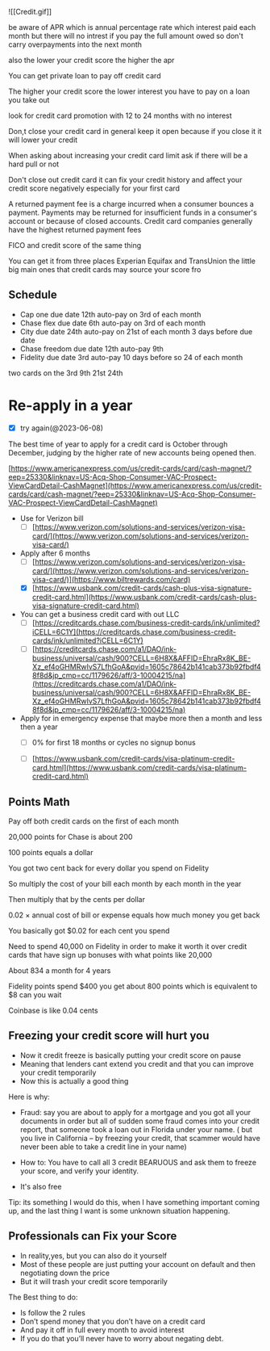 ![[Credit.gif]]

be aware of APR which is annual percentage rate which interest paid each month but there will no intrest if you pay the full amount owed so don't carry overpayments into the next month  
  
also the lower your credit score the higher the apr  

You can get private loan to pay off credit card



The higher your credit score the lower interest you have to pay on a loan you take out  
  
look for credit card promotion with 12 to 24 months with no interest  
  
Don,t close your credit card in general keep it open because if you close it it will lower your credit


When asking about increasing your credit card limit ask if there will be a hard pull or not  
  
  
Don't close out credit card it can fix your credit history and affect your credit score negatively especially for your first card



  
  
A returned payment fee is a charge incurred when a consumer bounces a payment. Payments may be returned for insufficient funds in a consumer's account or because of closed accounts. Credit card companies generally have the highest returned payment fees


FICO and credit score of the same thing  
  
  
You can get it from three places Experian Equifax and TransUnion the little big main ones that credit cards may source your score fro

## Schedule 
- Cap one due date 12th auto-pay on 3rd of each month 
- Chase flex due date 6th auto-pay on 3rd of each month 
- City due date 24th auto-pay on 21st of each month 3 days before due date  
- Chase freedom due date 12th auto-pay 9th  
- Fidelity due date 3rd auto-pay 10 days before so 24 of each month

two cards on the 3rd 
9th
21st 
24th



# Re-apply in a year
- [x] try again(@2023-06-08)

The best time of year to apply for a credit card is October through December, judging by the higher rate of new accounts being opened then.

[https://www.americanexpress.com/us/credit-cards/card/cash-magnet/?eep=25330&linknav=US-Acq-Shop-Consumer-VAC-Prospect-ViewCardDetail-CashMagnet](https://www.americanexpress.com/us/credit-cards/card/cash-magnet/?eep=25330&linknav=US-Acq-Shop-Consumer-VAC-Prospect-ViewCardDetail-CashMagnet)

- Use for Verizon bill
	- [ ] [https://www.verizon.com/solutions-and-services/verizon-visa-card/](https://www.verizon.com/solutions-and-services/verizon-visa-card/)

- Apply after 6 months
	- [ ] [https://www.verizon.com/solutions-and-services/verizon-visa-card/](https://www.verizon.com/solutions-and-services/verizon-visa-card/)](https://www.biltrewards.com/card)
	- [x] [https://www.usbank.com/credit-cards/cash-plus-visa-signature-credit-card.html](https://www.usbank.com/credit-cards/cash-plus-visa-signature-credit-card.html)

- You can get a business credit card with out LLC
	- [ ] [https://creditcards.chase.com/business-credit-cards/ink/unlimited?iCELL=6C1Y](https://creditcards.chase.com/business-credit-cards/ink/unlimited?iCELL=6C1Y)
	- [ ] [https://creditcards.chase.com/a1/DAO/ink-business/universal/cash/900?CELL=6H8X&AFFID=EhraRx8K_BE-Xz_ef4oGHMRwIvS7LfhGoA&pvid=1605c78642b141cab373b92fbdf48f8d&jp_cmp=cc/1179626/aff/3-10004215/na](https://creditcards.chase.com/a1/DAO/ink-business/universal/cash/900?CELL=6H8X&AFFID=EhraRx8K_BE-Xz_ef4oGHMRwIvS7LfhGoA&pvid=1605c78642b141cab373b92fbdf48f8d&jp_cmp=cc/1179626/aff/3-10004215/na)
	
- Apply for in emergency expense that maybe more then a month and less then a year
	- [ ] 0% for first 18 months or cycles no signup bonus
	- [ ] [https://www.usbank.com/credit-cards/visa-platinum-credit-card.html](https://www.usbank.com/credit-cards/visa-platinum-credit-card.html)


## Points Math
Pay off both credit cards on the first of each month  
  
  
20,000 points for Chase is about 200  
  
  
100 points equals a dollar  
  
You got two cent back for every dollar you spend on Fidelity  
  
  
So multiply the cost of your bill each month by each month in the year  
  
  
Then multiply that by the cents per dollar  
  
  
0.02 × annual cost of bill or expense equals how much money you get back  
  
  
You basically got $0.02 for each cent you spend  
  
  
Need to spend 40,000 on Fidelity in order to make it worth it over credit cards that have sign up bonuses with what points like 20,000  
  
  
About 834 a month for 4 years  
  
  
Fidelity points spend $400 you get about 800 points which is equivalent to $8 can you wait  
  
  
Coinbase is like 0.04 cents




## Freezing your credit score will hurt you  
- Now it credit freeze is basically putting your credit score on pause  
- Meaning that lenders cant extend you credit and that you can improve your credit temporarily  
- Now this is actually a good thing  
  
Here is why:  
- Fraud: say you are about to apply for a mortgage and you got all your documents in order but all of sudden some fraud comes into your credit report, that someone took a loan out in Florida under your name. ( but you live in California – by freezing your credit, that scammer would have never been able to take a credit line in your name)  
  
- How to: You have to call all 3 credit BEARUOUS and ask them to freeze your score, and verify your identity.  
- It's also free  
  
Tip: its something I would do this, when I have something important coming up, and the last thing I want is some unknown situation happening.


## Professionals can Fix your Score  
- In reality,yes, but you can also do it yourself  
- Most of these people are just putting your account on default and then negotiating down the price  
- But it will trash your credit score temporarily  
  
The Best thing to do:  
- Is follow the 2 rules  
- Don’t spend money that you don’t have on a credit card  
- And pay it off in full every month to avoid interest  
- If you do that you’ll never have to worry about negating debt.